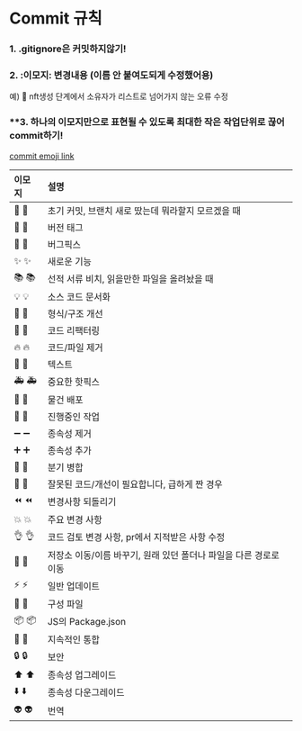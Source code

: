 # Commit 규칙
### **1. .gitignore은 커밋하지않기!**
### **2. :이모지: 변경내용** (이름 안 붙여도되게 수정했어용)
예) :bug: nft생성 단계에서 소유자가 리스트로 넘어가지 않는 오류 수정
### **3. 하나의 이모지만으로 표현될 수 있도록 최대한 작은 작업단위로 끊어 commit하기!

[commit emoji link](https://www.notion.so/b41555a14d14452fbc78f718b0fa56cf?v=4f0041b75ad040f59e221dbd2864f42c)

이모지|설명
:-|:-
🎉 :tada:|초기 커밋, 브랜치 새로 땄는데 뭐라할지 모르겠을 때
🔖 :bookmark:|버전 태그
🐛 :bug:|버그픽스
✨ :sparkles:|새로운 기능
📚 :books:|선적 서류 비치, 읽을만한 파일을 올려놨을 때
💡 :bulb:|소스 코드 문서화
🎨 :art:|형식/구조 개선
🔨 :hammer:|코드 리팩터링
🔥 :fire:|코드/파일 제거
📝 :pencil:|텍스트
🚑 :ambulance:|중요한 핫픽스
🚀 :rocket:|물건 배포
🚧 :construction:|진행중인 작업
➖ :heavy_minus_sign:|종속성 제거
➕ :heavy_plus_sign:|종속성 추가
🔀 :twisted_rightwards_arrows:|분기 병합
💩 :hankey:|잘못된 코드/개선이 필요합니다, 급하게 짠 경우
⏪ :rewind:|변경사항 되돌리기
💥 :boom:|주요 변경 사항
👌 :ok_hand:|코드 검토 변경 사항, pr에서 지적받은 사항 수정
🚚 :truck:|저장소 이동/이름 바꾸기, 원래 있던 폴더나 파일을 다른 경로로 이동
⚡ :zap:|일반 업데이트
🔧 :wrench:|구성 파일
📦 :package:|JS의 Package.json
💚 :green_heart:|지속적인 통합
🔒 :lock:|보안
⬆️ :arrow_up:|종속성 업그레이드
⬇️ :arrow_down:|종속성 다운그레이드
👽 :alien:|번역